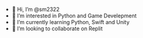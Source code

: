 - 👋 Hi, I’m @sm2322
- 👀 I’m interested in Python and Game Develepment
- 🌱 I’m currently learning Python, Swift and Unity
- 💞️ I’m looking to collaborate on Replit

